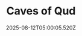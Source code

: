 ---
title: "Caves of Qud"
id: 333640
date: 2025-08-12T05:00:05.520Z
link: games/steam/recent/caves-of-qud
image: http://media.steampowered.com/steamcommunity/public/images/apps/333640/d301aa7d579383e6eeedf4a9cd26d703e6e5d5e0.jpg
playtime_2weeks: 94
playtime_forever: 2128
playtime_windows_forever: 0
playtime_mac_forever: 0
playtime_linux_forever: 2128
playtime_deck_forever: 2128
---